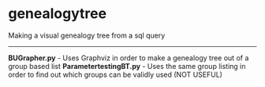 # genealogytree
Making a visual genealogy tree from a sql query

---

**BUGrapher.py** - Uses Graphviz in order to make a genealogy tree out of a group based list
**ParametertestingBT.py** - Uses the same group listing in order to find out which groups can be validly used (NOT USEFUL)

